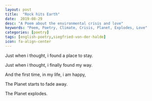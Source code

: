 ```yaml
---
layout: post
title:  "Rock hits Earth"
date:  2019-08-29
desc: "A Poem about the environmental crisis and love"
keywords: "Poem, Poetry, Climate, Crisis, Planet, Explodes, Love"
categories: [poetry]
tags: [english-poetry,siegfried-von-der-halde]
icon: fa-align-center
---
```


Just when i thought, i found a place to stay.

Just when i thought, i finally found my way.

And the first time, in my life, i am happy,

The Planet starts to fade away.



The Planet explodes.

